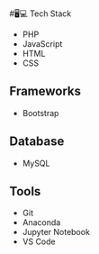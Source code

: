#🖥💻 Tech Stack
- PHP
- JavaScript 
- HTML
- CSS

## Frameworks
- Bootstrap

## Database
- MySQL

## Tools
- Git
- Anaconda
- Jupyter Notebook
- VS Code
<!---
Ruth-kemunto/Ruth-kemunto is a ✨ special ✨ repository because its `README.md` (this file) appears on your GitHub profile.
You can click the Preview link to take a look at your changes.
--->
